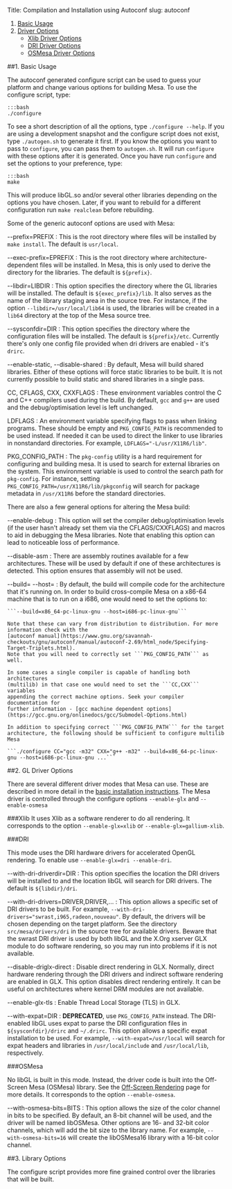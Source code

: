 Title: Compilation and Installation using Autoconf
slug: autoconf

1. [Basic Usage](#basic)
2. [Driver Options](#driver)
    * [Xlib Driver Options](#xlib)
    * [DRI Driver Options](#dri)
    * [OSMesa Driver Options](#osmesa)


##<a name="basic"></a>1. Basic Usage


The autoconf generated configure script can be used to guess your
platform and change various options for building Mesa. To use the
configure script, type:

    :::bash
    ./configure


To see a short description of all the options, type ```./configure
--help```. If you are using a development snapshot and the configure
script does not exist, type ```./autogen.sh``` to generate it
first. If you know the options you want to pass to
```configure```, you can pass them to ```autogen.sh```. It
will run ```configure``` with these options after it is
generated. Once you have run ```configure``` and set the options
to your preference, type:


    :::bash
    make


This will produce libGL.so and/or several other libraries depending on the
options you have chosen. Later, if you want to rebuild for a different
configuration run ```make realclean``` before rebuilding.



Some of the generic autoconf options are used with Mesa:

--prefix=PREFIX
:   This is the root directory where
    files will be installed by ```make install```. The default is
    ```usr/local```.

--exec-prefix=EPREFIX
:   This is the root directory
    where architecture-dependent files will be installed. In Mesa, this is
    only used to derive the directory for the libraries. The default is
    ```${prefix}```.

--libdir=LIBDIR
:   This option specifies the directory
    where the GL libraries will be installed. The default is
    ```${exec_prefix}/lib```. It also serves as the name of the
    library staging area in the source tree. For instance, if the option
    ```--libdir=/usr/local/lib64``` is used, the libraries will be
    created in a ```lib64``` directory at the top of the Mesa source
    tree.

--sysconfdir=DIR
:   This option specifies the directory where the configuration
    files will be installed. The default is ```${prefix}/etc```.
    Currently there's only one config file provided when dri drivers are
    enabled - it's ```drirc```.

--enable-static, --disable-shared
:   By default, Mesa
    will build shared libraries. Either of these options will force static
    libraries to be built. It is not currently possible to build static and
    shared libraries in a single pass.

CC, CFLAGS, CXX, CXXFLAGS
:   These environment variables
    control the C and C++ compilers used during the build. By default,
    ```gcc``` and ```g++``` are used and the debug/optimisation
    level is left unchanged.

LDFLAGS
:   An environment variable specifying flags to
    pass when linking programs. These should be empty and
    ```PKG_CONFIG_PATH``` is recommended to be used instead. If needed
    it can be used to direct the linker to use libraries in nonstandard
    directories. For example, ```LDFLAGS="-L/usr/X11R6/lib"```.

PKG_CONFIG_PATH
:   The ```pkg-config``` utility is a hard requirement for configuring and
    building mesa. It is used to search for external libraries
    on the system. This environment variable is used to control the search
    path for ```pkg-config```. For instance, setting
    ```PKG_CONFIG_PATH=/usr/X11R6/lib/pkgconfig``` will search for
    package metadata in ```/usr/X11R6``` before the standard
    directories.


There are also a few general options for altering the Mesa build:

--enable-debug
:   This option will set the compiler debug/optimisation levels (if the user
    hasn't already set them via the CFLAGS/CXXFLAGS) and macros to aid in
    debugging the Mesa libraries. Note that enabling this option can lead to noticeable loss of performance.

--disable-asm
:   There are assembly routines
    available for a few architectures. These will be used by default if
    one of these architectures is detected. This option ensures that
    assembly will not be used.

--build=
--host=
:   By default, the build will compile code for the architecture that
    it's running on. In order to build cross-compile Mesa on a x86-64 machine
    that is to run on a i686, one would need to set the options to:

    ```--build=x86_64-pc-linux-gnu --host=i686-pc-linux-gnu```

    Note that these can vary from distribution to distribution. For more
    information check with the 
    [autoconf manual](https://www.gnu.org/savannah-checkouts/gnu/autoconf/manual/autoconf-2.69/html_node/Specifying-Target-Triplets.html).
    Note that you will need to correctly set ```PKG_CONFIG_PATH``` as well.

    In some cases a single compiler is capable of handling both architectures
    (multilib) in that case one would need to set the ```CC,CXX``` variables
    appending the correct machine options. Seek your compiler documentation for
    further information - [gcc machine dependent options](https://gcc.gnu.org/onlinedocs/gcc/Submodel-Options.html)

    In addition to specifying correct ```PKG_CONFIG_PATH``` for the target 
    architecture, the following should be sufficient to configure multilib Mesa

    ```./configure CC="gcc -m32" CXX="g++ -m32" --build=x86_64-pc-linux-gnu --host=i686-pc-linux-gnu ...```



##<a name="driver"></a>2. GL Driver Options


There are several different driver modes that Mesa can use. These are
described in more detail in the <a href="install.html">basic
installation instructions</a>. The Mesa driver is controlled through the
configure options ```--enable-glx``` and ```--enable-osmesa```


###<a name="xlib"></a>Xlib
It uses Xlib as a software renderer to do all rendering. It corresponds
to the option ```--enable-glx=xlib``` or ```--enable-glx=gallium-xlib```.

###<a name="dri"></a>DRI

This mode uses the DRI hardware drivers for
accelerated OpenGL rendering. To enable use ```--enable-glx=dri
--enable-dri```.

--with-dri-driverdir=DIR
:   This option specifies the
    location the DRI drivers will be installed to and the location libGL
    will search for DRI drivers. The default is ```${libdir}/dri```.

--with-dri-drivers=DRIVER,DRIVER,...
:   This option
    allows a specific set of DRI drivers to be built. For example,
    ```--with-dri-drivers="swrast,i965,radeon,nouveau"```. By
    default, the drivers will be chosen depending on the target platform.
    See the directory ```src/mesa/drivers/dri``` in the source tree
    for available drivers. Beware that the swrast DRI driver is used by both
    libGL and the X.Org xserver GLX module to do software rendering, so you
    may run into problems if it is not available.

<!-- This explanation might be totally bogus. Kristian? -->
--disable-driglx-direct
:   Disable direct rendering in
    GLX. Normally, direct hardware rendering through the DRI drivers and
    indirect software rendering are enabled in GLX. This option disables
    direct rendering entirely. It can be useful on architectures where
    kernel DRM modules are not available.

--enable-glx-tls
:   Enable Thread Local Storage (TLS) in GLX.

--with-expat=DIR
:   **DEPRECATED**, use ```PKG_CONFIG_PATH``` instead.
    The DRI-enabled libGL uses expat to
    parse the DRI configuration files in ```${sysconfdir}/drirc``` and
    ```~/.drirc```. This option allows a specific expat installation
    to be used. For example, ```--with-expat=/usr/local``` will
    search for expat headers and libraries in ```/usr/local/include```
    and ```/usr/local/lib```, respectively.


###<a name="osmesa"></a>OSMesa

No libGL is built in this
mode. Instead, the driver code is built into the Off-Screen Mesa
(OSMesa) library. See the [Off-Screen Rendering](osmesa.html)
page for more details.  It corresponds to the option
```--enable-osmesa```.

--with-osmesa-bits=BITS
:   This option allows the size
    of the color channel in bits to be specified. By default, an 8-bit
    channel will be used, and the driver will be named libOSMesa. Other
    options are 16- and 32-bit color channels, which will add the bit size
    to the library name. For example, ```--with-osmesa-bits=16```
    will create the libOSMesa16 library with a 16-bit color channel.


##<a name="library"></a>3. Library Options

The configure script provides more fine grained control over the libraries
that will be built.